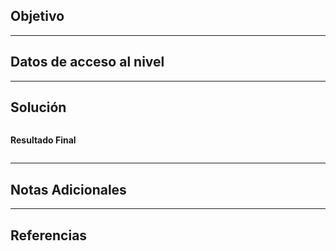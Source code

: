 ## Objetivo 



---
## Datos de acceso al nivel 


---
## Solución 

``` bash

```

**Resultado Final**
```

```


---
## Notas Adicionales 


---
## Referencias 